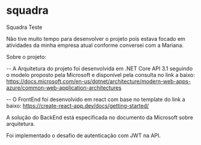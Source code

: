 # squadra
Squadra Teste

Não tive muito tempo para desenvolver o projeto pois estava focado em atividades da minha empresa atual conforme conversei com a Mariana.

Sobre o projeto:

-- A Arquitetura do projeto foi desenvolvida em .NET Core API 3.1 seguindo o modelo proposto pela Microsoft e disponível pela consulta no link a baixo:
https://docs.microsoft.com/en-us/dotnet/architecture/modern-web-apps-azure/common-web-application-architectures

-- O FrontEnd foi desenvolvido em react com base no template do link a baixo:
https://create-react-app.dev/docs/getting-started/

A solução do BackEnd está especificada no documento da Microsoft sobre arquitetura.

Foi implementado o desafio de autenticação com JWT na API.